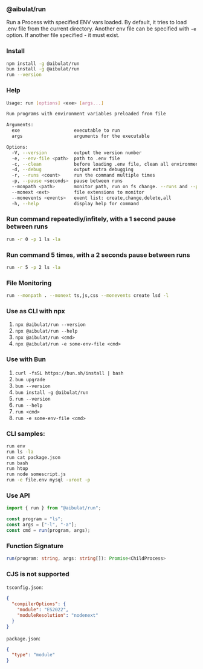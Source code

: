 ### @aibulat/run

Run a Process with specified ENV vars loaded.
By default, it tries to load .env file from the current directory.
Another env file can be specified with `-e` option.
If another file specified - it must exist.

### Install

```bash
npm install -g @aibulat/run
bun install -g @aibulat/run
run --version
```

### Help

```bash
Usage: run [options] <exe> [args...]

Run programs with environment variables preloaded from file

Arguments:
  exe                    executable to run
  args                   arguments for the executable

Options:
  -V, --version          output the version number
  -e, --env-file <path>  path to .env file
  -c, --clean            before loading .env file, clean all environment variables except PATH, HOME, SHELL
  -d, --debug            output extra debugging
  -r, --runs <count>     run the command multiple times
  -p, --pause <seconds>  pause between runs
  --monpath <path>       monitor path, run on fs change. --runs and --pause are ignored
  --monext <ext>         file extensions to monitor
  --monevents <events>   event list: create,change,delete,all
  -h, --help             display help for command
```

### Run command repeatedly/infitely, with a 1 second pause between runs

```bash
run -r 0 -p 1 ls -la
```

### Run command 5 times, with a 2 seconds pause between runs

```bash
run -r 5 -p 2 ls -la
```

### File Monitoring

```bash
run --monpath . --monext ts,js,css --monevents create lsd -l
```

### Use as CLI with npx

1. `npx @aibulat/run --version`
1. `npx @aibulat/run --help`
1. `npx @aibulat/run <cmd>`
1. `npx @aibulat/run -e some-env-file <cmd>`

### Use with Bun

1. `curl -fsSL https://bun.sh/install | bash`
1. `bun upgrade`
1. `bun --version`
1. `bun install -g @aibulat/run`
1. `run --version`
1. `run --help`
1. `run <cmd>`
1. `run -e some-env-file <cmd>`

### CLI samples:

```sh
run env
run ls -la
run cat package.json
run bash
run htop
run node somescript.js
run -e file.env mysql -uroot -p
```

### Use API

```typescript
import { run } from "@aibulat/run";

const program = "ls";
const args = ["-l", "-a"];
const cmd = run(program, args);
```

### Function Signature

```typescript
run(program: string, args: string[]): Promise<ChildProcess>
```

### CJS is not supported

`tsconfig.json`:

```json
{
  "compilerOptions": {
    "module": "ES2022",
    "moduleResolution": "nodenext"
  }
}
```

`package.json`:

```json
{
  "type": "module"
}
```
